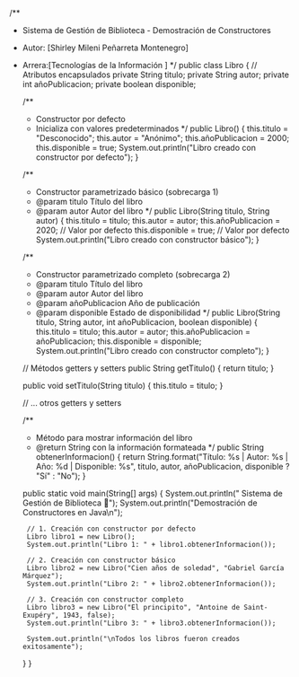 /**
 * Sistema de Gestión de Biblioteca - Demostración de Constructores
 * Autor: [Shirley Mileni Peñarreta Montenegro]
 * Arrera:[Tecnologías de la Información ]
 */
public class Libro {
    // Atributos encapsulados
    private String titulo;
    private String autor;
    private int añoPublicacion;
    private boolean disponible;

    /**
     * Constructor por defecto
     * Inicializa con valores predeterminados
     */
    public Libro() {
        this.titulo = "Desconocido";
        this.autor = "Anónimo";
        this.añoPublicacion = 2000;
        this.disponible = true;
        System.out.println("Libro creado con constructor por defecto");
    }

    /**
     * Constructor parametrizado básico (sobrecarga 1)
     * @param titulo Título del libro
     * @param autor Autor del libro
     */
    public Libro(String titulo, String autor) {
        this.titulo = titulo;
        this.autor = autor;
        this.añoPublicacion = 2020; // Valor por defecto
        this.disponible = true; // Valor por defecto
        System.out.println("Libro creado con constructor básico");
    }

    /**
     * Constructor parametrizado completo (sobrecarga 2)
     * @param titulo Título del libro
     * @param autor Autor del libro
     * @param añoPublicacion Año de publicación
     * @param disponible Estado de disponibilidad
     */
    public Libro(String titulo, String autor, int añoPublicacion, boolean disponible) {
        this.titulo = titulo;
        this.autor = autor;
        this.añoPublicacion = añoPublicacion;
        this.disponible = disponible;
        System.out.println("Libro creado con constructor completo");
    }

    // Métodos getters y setters
    public String getTitulo() {
        return titulo;
    }

    public void setTitulo(String titulo) {
        this.titulo = titulo;
    }

    // ... otros getters y setters

    /**
     * Método para mostrar información del libro
     * @return String con la información formateada
     */
    public String obtenerInformacion() {
        return String.format("Título: %s | Autor: %s | Año: %d | Disponible: %s",
                titulo, autor, añoPublicacion, disponible ? "Sí" : "No");
    }

    public static void main(String[] args) {
        System.out.println(" Sistema de Gestión de Biblioteca 🏫");
        System.out.println("Demostración de Constructores en Java\n");
        
        // 1. Creación con constructor por defecto
        Libro libro1 = new Libro();
        System.out.println("Libro 1: " + libro1.obtenerInformacion());
        
        // 2. Creación con constructor básico
        Libro libro2 = new Libro("Cien años de soledad", "Gabriel García Márquez");
        System.out.println("Libro 2: " + libro2.obtenerInformacion());
        
        // 3. Creación con constructor completo
        Libro libro3 = new Libro("El principito", "Antoine de Saint-Exupéry", 1943, false);
        System.out.println("Libro 3: " + libro3.obtenerInformacion());
        
        System.out.println("\nTodos los libros fueron creados exitosamente");
    }
}
